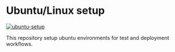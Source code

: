 # Ubuntu/Linux setup
[![ubuntu-setup](https://circleci.com/gh/mingkaic/ubuntu-setup.svg?style=svg)](https://app.circleci.com/pipelines/github/mingkaic/ubuntu-setup?filter=all)

This repository setup ubuntu environments for test and deployment workflows.
